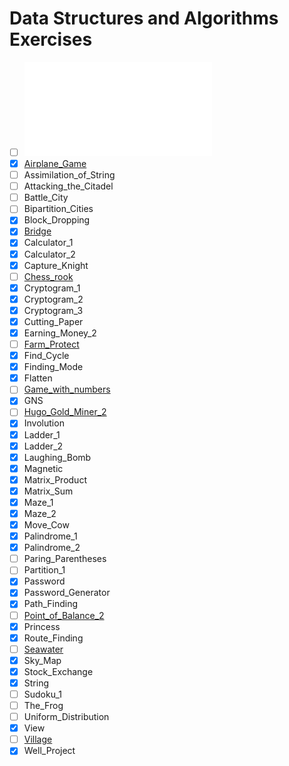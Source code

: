 # Data Structures and Algorithms Exercises

- [ ] ![8_Queen](./8_Queen/README.md)
- [x] [Airplane_Game](./Airplane_Game/README.md)
- [ ] Assimilation_of_String
- [ ] Attacking_the_Citadel
- [ ] Battle_City
- [ ] Bipartition_Cities
- [x] Block_Dropping
- [x] [Bridge](./Bridge/README_vi.md)
- [x] Calculator_1
- [x] Calculator_2
- [x] Capture_Knight
- [ ] [Chess_rook](./Chess_rook/README.md)
- [x] Cryptogram_1
- [x] Cryptogram_2
- [x] Cryptogram_3
- [x] Cutting_Paper
- [x] Earning_Money_2
- [ ] [Farm_Protect](./Farm_Protect/README_vi.md)
- [x] Find_Cycle
- [x] Finding_Mode
- [x] Flatten
- [ ] [Game_with_numbers](./Game_with_numbers/README.md)
- [x] GNS
- [ ] [Hugo_Gold_Miner_2](./Hugo_Gold_Miner_2/README_vi.md)
- [x] Involution
- [x] Ladder_1
- [x] Ladder_2
- [x] Laughing_Bomb
- [x] Magnetic
- [x] Matrix_Product
- [x] Matrix_Sum
- [x] Maze_1
- [x] Maze_2
- [x] Move_Cow
- [x] Palindrome_1
- [x] Palindrome_2
- [ ] Paring_Parentheses
- [ ] Partition_1
- [x] Password
- [x] Password_Generator
- [x] Path_Finding
- [ ] [Point_of_Balance_2](./Point_of_Balance_2/README.md)
- [x] Princess
- [x] Route_Finding
- [ ] [Seawater](./Seawater/README.md)
- [x] Sky_Map
- [x] Stock_Exchange
- [x] String
- [ ] Sudoku_1
- [ ] The_Frog
- [ ] Uniform_Distribution
- [x] View
- [ ] [Village](./Village/README.md)
- [x] Well_Project
